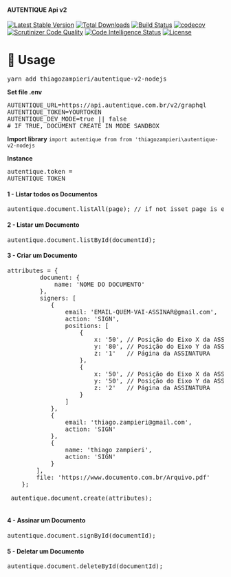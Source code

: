 #### <span style="text-align: center">AUTENTIQUE Api v2</span>
[![Latest Stable Version](https://img.shields.io/packagist/v/thiagozampieri/autentique-v2-nodejs)](https://packagist.org/packages/thiagozampieri/autentique-v2-nodejs)
[![Total Downloads](https://poser.pugx.org/thiagozampieri/autentique-v2-nodejs/downloads)](https://packagist.org/packages/thiagozampieri/autentique-v2-nodejs)
[![Build Status](https://travis-ci.org/thiagozampieri/autentique-v2-nodejs.svg?branch=master)](https://travis-ci.org/thiagozampieri/autentique-v2-nodejs)
[![codecov](https://codecov.io/gh/thiagozampieri/autentique-v2-nodejs/branch/master/graph/badge.svg)](https://codecov.io/gh/thiagozampieri/autentique-v2-nodejs)
[![Scrutinizer Code Quality](https://scrutinizer-ci.com/g/thiagozampieri/autentique-v2-nodejs/badges/quality-score.png?b=master)](https://scrutinizer-ci.com/g/thiagozampieri/autentique-v2-nodejs/?branch=master)
[![Code Intelligence Status](https://scrutinizer-ci.com/g/thiagozampieri/autentique-v2-nodejs/badges/code-intelligence.svg?b=master)](https://scrutinizer-ci.com/code-intelligence)
[![License](https://poser.pugx.org/thiagozampieri/autentique-v2-nodejs/license)](https://packagist.org/packages/thiagozampieri/autentique-v2-nodejs)
# 🚀 Usage
<pre>yarn add thiagozampieri/autentique-v2-nodejs</pre>

**Set file .env**
<pre>
AUTENTIQUE_URL=https://api.autentique.com.br/v2/graphql
AUTENTIQUE_TOKEN=YOURTOKEN
AUTENTIQUE_DEV_MODE=true || false
# IF TRUE, DOCUMENT CREATE IN MODE SANDBOX
</pre>

**Import library** `import autentique from from 'thiagozampieri\autentique-v2-nodejs`

**Instance** <pre>autentique.token = AUTENTIQUE_TOKEN</pre>

#### 1 - Listar todos os Documentos
<pre>autentique.document.listAll(page); // if not isset page is equal 1</pre>

#### 2 - Listar um Documento
<pre>autentique.document.listById(documentId);</pre>

#### 3 - Criar um Documento
<pre>attributes = {
         document: {
             name: 'NOME DO DOCUMENTO'
         },
         signers: [
            {
                email: 'EMAIL-QUEM-VAI-ASSINAR@gmail.com',
                action: 'SIGN',
                positions: [
                    {
                        x: '50', // Posição do Eixo X da ASSINATURA (0 a 100) 
                        y: '80', // Posição do Eixo Y da ASSINATURA (0 a 100)
                        z: '1'   // Página da ASSINATURA
                    },
                    {
                        x: '50', // Posição do Eixo X da ASSINATURA (0 a 100)
                        y: '50', // Posição do Eixo Y da ASSINATURA (0 a 100)
                        z: '2'   // Página da ASSINATURA
                    }
                ]
            },
            { 
                email: 'thiago.zampieri@gmail.com',
                action: 'SIGN'
            },
            { 
                name: 'thiago zampieri',
                action: 'SIGN'
            }
        ],
        file: 'https://www.documento.com.br/Arquivo.pdf'
    };
 
 autentique.document.create(attributes);
 </pre>

#### 4 - Assinar um Documento
<pre>autentique.document.signById(documentId);</pre>

#### 5 - Deletar um Documento
<pre>autentique.document.deleteById(documentId);</pre>
